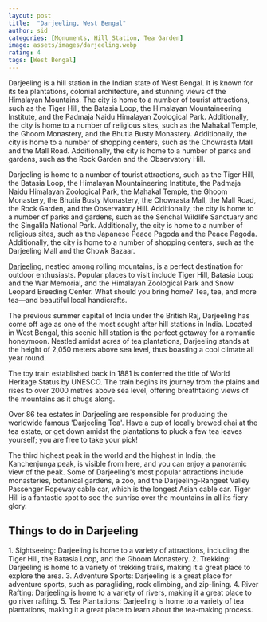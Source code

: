 ```yaml
---
layout: post
title:  "Darjeeling, West Bengal"
author: sid
categories: [Monuments, Hill Station, Tea Garden]
image: assets/images/darjeeling.webp
rating: 4
tags: [West Bengal]
---
```

Darjeeling is a hill station in the Indian state of West Bengal. It is known for its tea plantations, colonial architecture, and stunning views of the Himalayan Mountains. The city is home to a number of tourist attractions, such as the Tiger Hill, the Batasia Loop, the Himalayan Mountaineering Institute, and the Padmaja Naidu Himalayan Zoological Park. Additionally, the city is home to a number of religious sites, such as the Mahakal Temple, the Ghoom Monastery, and the Bhutia Busty Monastery. Additionally, the city is home to a number of shopping centers, such as the Chowrasta Mall and the Mall Road. Additionally, the city is home to a number of parks and gardens, such as the Rock Garden and the Observatory Hill.

Darjeeling is home to a number of tourist attractions, such as the Tiger Hill, the Batasia Loop, the Himalayan Mountaineering Institute, the Padmaja Naidu Himalayan Zoological Park, the Mahakal Temple, the Ghoom Monastery, the Bhutia Busty Monastery, the Chowrasta Mall, the Mall Road, the Rock Garden, and the Observatory Hill. Additionally, the city is home to a number of parks and gardens, such as the Senchal Wildlife Sanctuary and the Singalila National Park. Additionally, the city is home to a number of religious sites, such as the Japanese Peace Pagoda and the Peace Pagoda. Additionally, the city is home to a number of shopping centers, such as the Darjeeling Mall and the Chowk Bazaar.

[Darjeeling](https://www.justwravel.com/), nestled among rolling mountains, is a perfect destination for outdoor enthusiasts. Popular places to visit include Tiger Hill, Batasia Loop and the War Memorial, and the Himalayan Zoological Park and Snow Leopard Breeding Center. What should you bring home? Tea, tea, and more tea—and beautiful local handicrafts.

The previous summer capital of India under the British Raj, Darjeeling has come off age as one of the most sought after hill stations in India. Located in West Bengal, this scenic hill station is the perfect getaway for a romantic honeymoon. Nestled amidst acres of tea plantations, Darjeeling stands at the height of 2,050 meters above sea level, thus boasting a cool climate all year round.

The toy train established back in 1881 is conferred the title of World Heritage Status by UNESCO. The train begins its journey from the plains and rises to over 2000 metres above sea level, offering breathtaking views of the mountains as it chugs along.

Over 86 tea estates in Darjeeling are responsible for producing the worldwide famous 'Darjeeling Tea'. Have a cup of locally brewed chai at the tea estate, or get down amidst the plantations to pluck a few tea leaves yourself; you are free to take your pick!

The third highest peak in the world and the highest in India, the Kanchenjunga peak, is visible from here, and you can enjoy a panoramic view of the peak. Some of Darjeeling's most popular attractions include monasteries, botanical gardens, a zoo, and the Darjeeling-Rangeet Valley Passenger Ropeway cable car, which is the longest Asian cable car. Tiger Hill is a fantastic spot to see the sunrise over the mountains in all its fiery glory. 

<h2>Things to do in Darjeeling</h2>
1. Sightseeing: Darjeeling is home to a variety of attractions, including the Tiger Hill, the Batasia Loop, and the Ghoom Monastery.
2. Trekking: Darjeeling is home to a variety of trekking trails, making it a great place to explore the area.
3. Adventure Sports: Darjeeling is a great place for adventure sports, such as paragliding, rock climbing, and zip-lining.
4. River Rafting: Darjeeling is home to a variety of rivers, making it a great place to go river rafting.
5. Tea Plantations: Darjeeling is home to a variety of tea plantations, making it a great place to learn about the tea-making process.


<div class="pa-carousel-widget" style="width:100%; height:480px; display:none;"
  data-link="https://www.justwravel.com/"
  data-title="Darjeeling, West Bengal"
  data-description="Heritage, Hill Station, Tea Garden"
  data-delay="3">
  <object data="https://lh3.googleusercontent.com/gCj3Xkh53eSvKmbqn_txZq04VZrJpYi4b7v_Az_G7lGhQPcNyL7YILV-yIlk_nprpIvWjDCDPIGqWznybpneql_mdQmux3zr3fk6fEQ3b1Y2WuTjeYz0NJdeElAYF1ELaoweO7l8r7I=w960-rw-h720"></object>
  <object data="https://lh3.googleusercontent.com/PmrQS_aH3ssYRCXn4iOc-fiTiR-HXWfdNKGnRaNpb-Yb7VGBP9Kuf6pxFHa8DOnIFFIpNlZsbM2O8-ULBlr7V4rFATqPJU2Z1YGC4QOJyS3UsDZbqMg_ZIeZIU0kQVqJGsncgXRE_AM=w960-rw-h720"></object>
  <object data="https://lh3.googleusercontent.com/c5dknlLHxcrhWZwycnM1aTQJSQnoBqTngTdV-7HHuq9JXaJZHuPsZwAdvHvgtERup73Qd0FZ9np_jafleNQO8h0uyV8kHxuL7-VEXxNX8il2EJY43EWHtfeevrCu7jNuKSmIBXajRNI=w960-rw-h720"></object>
  <object data="https://lh3.googleusercontent.com/fXzA2A9ipZzMoaft-vtXj_8vqnR0kKzfK8MBcQXhyvprNFMZy7lmUbd8vT4mZMxnAoVTTdJt6aBMrnulPXf3Pq7vUi9Fql5_EwUDMaqSnoGqnF-iKmhMaZpJ9V2BcFuRsEzTppob8mg=w960-rw-h720"></object>
  <object data="https://lh3.googleusercontent.com/Z4dTcx550WdIYBvYPBKH9dU8lQU5w8eMiId9Ibb3st4SLCedglgkhVLlujT3AIe5mf-aav_h6t70T7veVauZmhLhjYT_y5_VDjmAeep8UP02H-zwE-1vRyPdJ49PnprTNAHLl9SOJBg=w960-rw-h720"></object>
  <object data="https://lh3.googleusercontent.com/QWb2yYLrg7P-1ZIfM1V9rwBh6HdvOdzVyPPl4hUXca3b8eqCANI3rehHd6sR1gjvu53I0NY7ILCSwB0DtJE0PN6Jk4iMHQqK9Mn6nhpYGziDehgbfHfBPDjOBAc2ul-HjKeBc5JvsKY=w960-rw-h720"></object>
  <object data="https://lh3.googleusercontent.com/_kNEMwr-0HUUt_2SohAVNUpgnatU1yBNgllNMuweZytMMrf9yhhV2tKVOpzdBwQqtATTHunxHWxmM3lPIW2Dx_bN7HjISv_r7_cjj2PhNYdrib98goGJq8_o3wKdSE6WJ10V1lGNX1k=w960-rw-h720"></object>
  <object data="https://lh3.googleusercontent.com/vpjmp83emR0xbjWHB_2z4SOdwY2QLegQv6K22WRZdvi5ZsJUDzE8CRI4E3AjDavh0qrJr2QpvX-um1e1F9-6s8j1i4XHl7FX7G74oIaTjP5NepvZFry3_NF2Y7OC0s0aVlH3Bs4e1k0=w960-rw-h720"></object>
  <object data="https://lh3.googleusercontent.com/u63kLAV1gYLQ1AW_sjxJ17b9co-87NaMwkDtG8SdRCKh27cE01AOH1G26CXdmCz_dr3pmJ_0cRORtkfoZnjjjnjo-lhmMPucsRrZk_stRnEgovPIQkjv1GxzQwgQgsV5bV02gIMCGTM=w960-rw-h720"></object>
  <object data="https://lh3.googleusercontent.com/MnZOxtx5uL_3T43RQqDCD39diMdF1XzL7uvlpTxH_OQV6r31nnUhtL_zR1XOwLuzKfQsqOLu734frOQMlv_ygnLH7XenYhgiNYWYUy1BdiwlBY6w0kHUaWhgIhd0jj9RYkuPOaqZbdk=w960-rw-h720"></object>
  <object data="https://lh3.googleusercontent.com/N_a5OsEwOyfa1RylspW4ALgBbbxAriemdgYnp7L_QmFZ8nup990R6dN5Ixh0Z5R4e1Fo01ZcFAtAQccALHkFTiQxjJFE67vrs6Ni5nAkp_mifSAXDf7IvPux8JVbn3xPDtSfIBGPYz0=w960-rw-h720"></object>
  <object data="https://lh3.googleusercontent.com/y0j3EfN9-KRz2jIXG4462j_kArCnMj4eEHXbqsRnmvvqiEVUziH3UYyfEUZlmC_K6OxgFMCsOJ2dLUx9HVVmb6J87Uf0a7FAJ09rRJIQGVHAXVE2dp7atG_YnONHoEeT625fF2rnTfU=w960-rw-h720"></object>
  <object data="https://lh3.googleusercontent.com/igz5QxfQXPLPr2cNyrgilm5OmhT_ur4XsjrMOmd9f9RkNJ1KOnA-G19axX4x_VgqD159by6ZaZk6K47LQNIrEyUmolxlvttR-UkkD816FgZjKU5zDAI1yr5_QzcgL_0kDcqYoKbXnOI=w960-rw-h720"></object>
  <object data="https://lh3.googleusercontent.com/0-S6aZuceZjZiZ50i58DldlP13ytcUIdNjX3dHJJmQmtOwMoQnT-9X2aCFkMHuhx7sAm0OvFKrl_ZFCq_eH7Y6utcu1SUQeaaSMc6Wm4djqZxcqLWYdnRhKzDvmeL0m3lT_ZkDjhNEI=w960-rw-h720"></object>
  <object data="https://lh3.googleusercontent.com/S_nxviv6pDLS7PTjwYc90jiSz8OY3A7CjzFDWC3eA4K5zA1RvvhNh_cHvqxBdSjN5HtNbabgG9sgTD4anMEkxRVABfJUIug-Hz1q5i2wYvlNhhmMoObd0FdzE4E288ws-XBlFyFdPGM=w960-rw-h720"></object>
  <object data="https://lh3.googleusercontent.com/ZZLb88ptwqZjfmCPswNZ1iysMY4oLVtoa43CPuO85TjNRVuGcOX04II4JLfD_UXlp41tGzyQPcUygWSRyeIMulE2gb1A4dIhC-zMN6lHLjd5EFO8pd9xog0YdaVABDmSXm1ofo4iA0k=w960-rw-h720"></object>
  <object data="https://lh3.googleusercontent.com/mDLJpqEZEDuz03CJnkoYrXNuaDXu9WAePFb38QmVYqdCIWSZ_-Gbt7J8awxWvNDWiDY-vb57SZZCEXudQ4wPS8aSHKej0DqEepj5RTyBRSLfUhER0NTbjmMubWwksl-n19xvVm2ORnw=w960-rw-h720"></object>
  <object data="https://lh3.googleusercontent.com/nQT5H3X2jinZcfSZ9nQtwZDsX84J0C8Ga4sfvu6Q5xqZyDmqx1mwpZCyovvqq8wBEU7PJwe-9HIIBQFN5aAeFCp3sBqz4l5asrZHdAIZgg8sA9Up0-EN8VeHBjOXwtizZP162Kfv5_8=w960-rw-h720"></object>
  <object data="https://lh3.googleusercontent.com/bxjEvM9GyT_YtMlVEzR1fUrfOSZ8X81iiuXiufBrxphzhwsEnTfwPRhjlM-exmgD0-b7VUXOXHKjR-tMGasZ49p-YM0TBuDdMjld4zjanM9QMXOzkc2LpU0GEeCLwbrQrCyl4tblDEc=w960-rw-h720"></object>
  <object data="https://lh3.googleusercontent.com/xPn9RORHukgpfaMK_Yy9XDURfPJ9xXltHn4RTIImuAGcj_rklNlTgMuzDbJ5S1f5ojatLJm4KSqjTbjf-9yzIc8VQnbFrWY_UxJLpHdqYy-BPsonCxqlosX6v7FvHJhGHdMS9qDqT1o=w960-rw-h720"></object>
  <object data="https://lh3.googleusercontent.com/i0EsYjXcUanKlEmlmPlV9EczmLFmxESIUj-kEDBFGHFxI7orNFFyVqrYi-sbJniFGLPZnqGMqWGe_kqZs-lfmTRPQZEmzuqMl0Ob7FfoHoHsXjvvFrbmfMcBpawPDZtqRmBctCsf0bA=w960-rw-h720"></object>
  <object data="https://lh3.googleusercontent.com/kpnbTaT2hZKjjTqzPl5c7pkVfuMpUOxQxFlkRGzXDYWFVat8gvPqsZpjHOq0qisge0YM5ea8nT3DTrQPhCY8QM6btOCsnChQ0wGrFRVw6u0SeUXvHkUMqaOi7Z7f_Dh3dOn3AaZl_0c=w960-rw-h720"></object>
  <object data="https://lh3.googleusercontent.com/p5BVaQvsR4zlLepS-7oxMdXqhZprFsWHEHZMe_rS0hRYma8cI6rxdVGTsAwXnSG4jRE6AvoPJNbI5dAv_yDKDqiqKPJd8K9VeE_icv33g-p6lhVI8l2OriIM22pqRAHHhLvfRatYz4g=w960-rw-h720"></object>
  <object data="https://lh3.googleusercontent.com/1aEUz4X8yxch2537XUw0VPdSvoadJjL0pfUwSQuerEcuCbagiFVXJRe9M4wmmceTWMDPwmG7YCYwvk0MWw-b6z3FvtdgDnylv1gPw9x5yCqWiM-7dBAvI2YCyaMbfc01B3ZEfTn-ugM=w960-rw-h720"></object>
  <object data="https://lh3.googleusercontent.com/uU5b7pWucTyzyowXym04wEUFp60HZlX0JWSgQna9xnbvoiLRckXJ-UiLXHfglPwRB2cIWYaY_pKncxi2GgPNLtLb7HfZHM-IenxF2pqfQfAP8Y1p6ujqqUNViSUjBimGLx__tOIajBE=w960-rw-h720"></object>
  <object data="https://lh3.googleusercontent.com/qoxyJH2AGHwgzMUumOMCNss-R_KzBxxjc9v0dGkHaV-KXGlITgHnUF3T5XMfQC1V5PETCdQVWv3EjSGHRal0WBPEGuBottY3Op8Xu_b_MwO5uARZhgYyIE49AGa2xIwfC0FVh99FPrE=w960-rw-h720"></object>
  <object data="https://lh3.googleusercontent.com/LIDnMnp3hEkv5TKFRQYtyw5aKonGdagx_aQ2i36BJk7HeYUF72FRmCeYhYvyLSXFmitQTzvR7zbxMZOgVBbVpW90moj14_nQCLXU0Yn2wJkQb41auC7_WNKpX9yTD1j3700xSjy9f3I=w960-rw-h720"></object>
  <object data="https://lh3.googleusercontent.com/DWULp3CLx42_ZOV4p8Hl5giV6580NL_XrkmmmVr0wDEkOtpbtCB_QELsl2capmGVMi7enG0c3CRXSc13vVRcOmUMLL9qzqWWzBGFiYNl-wUZeTZjdkSb4rdm61mcHbyN9dHb_QLI2SQ=w960-rw-h720"></object>
  <object data="https://lh3.googleusercontent.com/PHX5BDNZGD5CfeOzxkooZ0e8XqBMikp3tu1h0rL37gl-6NWLtf9zcV9SBqoT9RFuT8Xb_bMHPprrBl3vRRNW0MEVvMyyWn87juGnUvP4_w_g3c0Exe4SoXjsi8TKPDRwvcER78Ormbc=w960-rw-h720"></object>
  <object data="https://lh3.googleusercontent.com/ARNFc6XyeWCBA34Vm4_1XNZmoMoWIJzMux8wW9pCiokG0oOnVevIwutZ9jQiLskFUXJmoCfb1OBN0pz4lVs2OUFI38_d2nsnS9qDMiLtltlAkCk6zeYj7DdXYcL4zkzWfwxPUxzbL0I=w960-rw-h720"></object>
  <object data="https://lh3.googleusercontent.com/KgHwdghspm-ImCjfrUcBA_WqVWp2weRQwApaiOgvVu8xY5MIFlqQavvFo2FTI3K7TIYhCxsyEb9BIShKCx0ohpHsWVtl6rb2siiHL2XcWWQGm80bhDEfUVEu4QSwVDwetTb-R6ujlCM=w960-rw-h720"></object>
  <object data="https://lh3.googleusercontent.com/IWnRO_7yc2EUdJUDnRy6yR-KyTgEXhIC7toj_qSr14G9WXtFe256FHuSnUzgSM_0vrWM97pPrEl4YlyYN2fDE-8IZ42Bs6nnS9bkRsXxaLnDGNyOWAqyUeMRqSHKvjdkaqCFr_bRHN8=w960-rw-h720"></object>
  <object data="https://lh3.googleusercontent.com/ievn3sX-0A2QwtLu6hXCwMDoNzXebOLOJ7Ihq4aVT4x6zQs9QZMsj5sk_0JHwEUhAGDm5a0x8Jf5gDYFg81DfzrAu1jm0fC6oztmxNwNUR_aa1QjA7q_4jC7V5TDJExx0TA2jt2s1WM=w960-rw-h720"></object>
  <object data="https://lh3.googleusercontent.com/gypNRmGwMn_Pk911Vtywk3tfK3sSLE3wjifNeJ9QFLNU8zdCT1vVA-sTjPKGuum16zWsPxc3NgxmLQHQ0d4IXAVF-bRYE5ZHuhz_tKWeAgwJKYVjJoEUQAzNYrS5S7pOsJItdkhqy8A=w960-rw-h720"></object>
  <object data="https://lh3.googleusercontent.com/Il_FKsuNS-p4PLNf-s-CqTgHJH7KlTg6Y4sK6SxsqE6S2Xq2oI7iWBdFqeut49pIzLJ4CtPLr77o_wjrtFWzgsriWNThYoQN133DfGrmZlXUj0eInXbDoDwQfI-4DKP4CRc8Q1fDMcg=w960-rw-h720"></object>
  <object data="https://lh3.googleusercontent.com/Eg_Nvqh_j2oc4bQGy-3FK7I05_BigRA9SXm55kszHF1rmNJQ0ZwuO2m8vyLd8EEsYVU1w1sR4_4vTTACdOsPTICc_QsXMqF81NMptEcGVqIIulDi-0rgWZg4mDmEL9NyqBKPL7M40HQ=w960-rw-h720"></object>
  <object data="https://lh3.googleusercontent.com/gxnD6D1fQRCUXOr-M-zb9TIzDIo2y4PiFtVL91wedkdgTxfMkL8xPKmUYIgQgon4ICqyGzT0WK5E-nXXgsT_dlfUcZxXPFHGIQa8YUvITJTGIMv4Z-2wCZd6hc7DyICS06-AfhYFGPw=w960-rw-h720"></object>
  <object data="https://lh3.googleusercontent.com/vZAOp-7Bafvn_lIjO4VF9NhhgASq5n4apu_qyZGINkHI5HdQnIYpHkVRAlEVYOeGGExfONl__IXdgqQaca2Su2JPdJEaQEiVAP_arpfUzFIj8mhDsE1xvj-9ZS3XH7TJkHW1ScE_2Mg=w960-rw-h720"></object>
  <object data="https://lh3.googleusercontent.com/Pg-e-H3g2Dk5CCYKqw2nyhHEb9dXxvgU0OhXQlieQWCI-0fU4eD-JrO0wAZawiDu0a4qrGhIA7Sk6HG5uxAG0t97Q94iQ8cVURm7YBpSYDQvXJBa4YKLFjvZqE8pFgPsKpscQHo2t2w=w960-rw-h720"></object>
  <object data="https://lh3.googleusercontent.com/Vzt9jHSodFrszuAi6zgZiXSZsmrMFINntmvvflGTMFSE1xJ2S9WT90TlDr0u1DgPCKIobvrxWBYxisAt64mLALGZXorcP455uxy8E5MY-ujmiv6NFuhdl60ZWTAbnK7OZzfC0IN2r0w=w960-rw-h720"></object>
  <object data="https://lh3.googleusercontent.com/RTZqFWTnmzaiYamvL8DQ5p-x6DSOuPoG99PLq1EKMJX6P0LI15QgIhJJKsCxhW4USCLdYeCtdu8QDbyyQyypHAkIGUa3siZLR15x8cnERiBQzEia_OgTqabjz6TTBlqM-Xp-LSmhWUY=w960-rw-h720"></object>
  <object data="https://lh3.googleusercontent.com/LjSRm_KVaVa9zVUj7Qav38sWCaH5O4ixNaMw6mEDIcFyjakje7gqJRd2RH7vhRkfhr_yhdWReOQIQmkjpk-hZzjp3znM1w1iRw5IGxW-xnosnD4gwyXUwSmCo1Ta2um83qSQYOWHgA4=w960-rw-h720"></object>
  <object data="https://lh3.googleusercontent.com/JoQU2rHd2ZObCRgn40bajKRhIJ1LHZ-eDR21ywf1fbtD9kdalcF9Gi9Mw27h9MvMsGSoBY7WVWNduZk-f6yIW9zaTATWPKbHrogyPUnHao9dZDJfBB9Zp8ucDtYiJdESuV_EFZKZPTM=w960-rw-h720"></object>
  <object data="https://lh3.googleusercontent.com/sztBOMNFiORvn9UodpPpjwSOE96rXVMyR__uXOyrjEfdqfv2yQ0_sFawKoC1h60DRK5uHcWU7s3n8B42z43v6PK1SleBM8RES_2t5zujUZf8q9WqIU2wEiwuYVEKlklj9masBcDJfQo=w960-rw-h720"></object>
  <object data="https://lh3.googleusercontent.com/9vdkvLLCNF8GGA4-vRrv3HWfbPaRU1lHWdpx1OVmzCTA9fo6WsWN29S4883ZCoEE2tGaqb9a1JMZvs6eQ_LLGAaibEz5D8gqSHl4TiiYud1DKGQg8X-BC22nPoefSFpAXVnuY4yaxRs=w960-rw-h720"></object>
</div>
